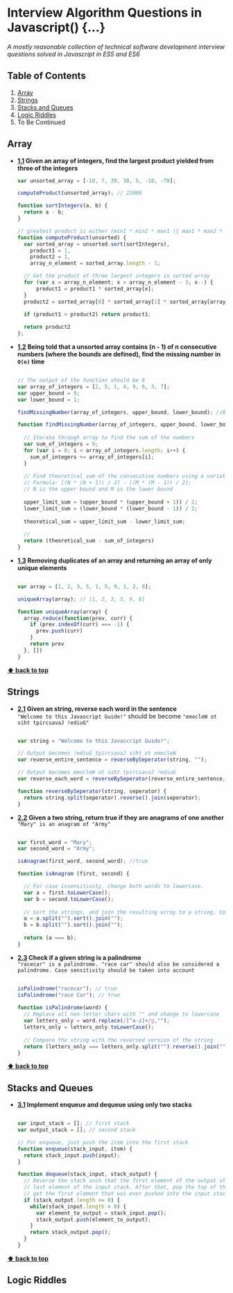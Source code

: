 # Interview Algorithm Questions in Javascript() {...}
*A mostly reasonable collection of technical software development interview questions solved in Javascript in ES5 and ES6*

## Table of Contents
1. [Array](#array)
1. [Strings](#strings)
1. [Stacks and Queues](#stacks-and-queues)
1. [Logic Riddles](#logic-riddles)
1. To Be Continued 

## Array
<a name="array--product"></a><a name="1.1"></a>
- **[1.1](#array--product) Given an array of integers, find the largest product yielded from three of the integers**  
  ```javascript
  var unsorted_array = [-10, 7, 29, 30, 5, -10, -70];

  computeProduct(unsorted_array); // 21000

  function sortIntegers(a, b) {
    return a - b;
  }

  // greatest product is either (min1 * min2 * max1 || max1 * max2 * max3)
  function computeProduct(unsorted) {
    var sorted_array = unsorted.sort(sortIntegers),
      product1 = 1,
      product2 = 1,
      array_n_element = sorted_array.length - 1;

    // Get the product of three largest integers in sorted array
    for (var x = array_n_element; x > array_n_element - 3; x--) {
        product1 = product1 * sorted_array[x];
    }
    product2 = sorted_array[0] * sorted_array[1] * sorted_array[array_n_element];

    if (product1 > product2) return product1;
    
    return product2
  };  
  ```
<a name="array--consecutive--sum"></a><a name="1.2"></a>
- **[1.2](#array--consecutive--sum) Being told that a unsorted array contains (n - 1) of n consecutive numbers (where the bounds are defined), find the missing number in `O(n)` time**  
  ```javascript
  
  // The output of the function should be 8
  var array_of_integers = [2, 5, 1, 4, 9, 6, 3, 7];
  var upper_bound = 9;
  var lower_bound = 1;
  
  findMissingNumber(array_of_integers, upper_bound, lower_bound); //8
  
  function findMissingNumber(array_of_integers, upper_bound, lower_bound) {
    
    // Iterate through array to find the sum of the numbers
    var sum_of_integers = 0;
    for (var i = 0; i < array_of_integers.length; i++) {
      sum_of_integers += array_of_integers[i];
    }
    
    // Find theoretical sum of the consecutive numbers using a variation of Gauss Sum. 
    // Formula: [(N * (N + 1)) / 2] - [(M * (M - 1)) / 2]; 
    // N is the upper bound and M is the lower bound
    
    upper_limit_sum = (upper_bound * (upper_bound + 1)) / 2;
    lower_limit_sum = (lower_bound * (lower_bound - 1)) / 2;
    
    theoretical_sum = upper_limit_sum - lower_limit_sum;
    
    // 
    return (theoretical_sum - sum_of_integers)
  }
  ```
<a name="array--unique"></a><a name="1.3"></a>
- **[1.3](#array--unique) Removing duplicates of an array and returning an array of only unique elements**
  ```javascript
  
  var array = [1, 2, 3, 5, 1, 5, 9, 1, 2, 8];

  uniqueArray(array); // [1, 2, 3, 5, 9, 8]

  function uniqueArray(array) {
    array.reduce(function(prev, curr) {
      if (prev.indexOf(curr) === -1) {
        prev.push(curr)
      }
      return prev
    }, [])
  }
  ```
**[⬆ back to top](#table-of-contents)**

## Strings
<a name="string--reverse"></a><a name="2.1"></a>
- **[2.1](#string--reverse) Given an string, reverse each word in the sentence**  
  `"Welcome to this Javascript Guide!"` should be become `"emocleW ot siht tpircsavaJ !ediuG"`
  ```javascript
  
  var string = "Welcome to this Javascript Guide!";
  
  // Output becomes !ediuG tpircsavaJ siht ot emocleW 
  var reverse_entire_sentence = reverseBySeperator(string, "");
  
  // Output becomes emocleW ot siht tpircsavaJ !ediuG
  var reverse_each_word = reverseBySeperator(reverse_entire_sentence, " ");
  
  function reverseBySeperator(string, seperator) {
    return string.split(seperator).reverse().join(seperator);
  }
  ```
<a name="string--anagram"></a><a name="2.2"></a>
- **[2.2](#string--anagram) Given a two string, return true if they are anagrams of one another**  
  `"Mary" is an anagram of "Army"`
  ``` javascript
  
  var first_word = "Mary";
  var second_word = "Army";
  
  isAnagram(first_word, second_word); //true
  
  function isAnagram (first, second) {
  
    // For case insensitivity, change both words to lowercase.
    var a = first.toLowerCase();
    var b = second.toLowerCase();
    
    // Sort the strings, and join the resulting array to a string. Compare the results
    a = a.split("").sort().join("");
    b = b.split("").sort().join("");
    
    return (a === b);
  }
  ```
<a name="string--palindrome"></a><a name="2.3"></a>
- **[2.3](#string--palindrome) Check if a given string is a palindrome**  
  `"racecar" is a palindrome. "race car" should also be considered a palindrome. Case sensitivity should be taken into account`
  ```javascript

  isPalindrome("racecar"); // true
  isPalindrome("race Car"); // true
    
  function isPalindrome(word) {
    // Replace all non-letter chars with "" and change to lowercase
    var letters_only = word.replace(/[^a-z]+/g,"");
    letters_only = letters_only.toLowerCase();
    
    // Compare the string with the reversed version of the string
    return (letters_only === letters_only.split("").reverse().join(""));
  }
  ```
**[⬆ back to top](#table-of-contents)**

## Stacks and Queues

<a name="stack-queue--stack-as-queue"></a><a name="3.1"></a>
- **[3.1](#stack-queue--stack-as-queue) Implement enqueue and dequeue using only two stacks**  
  ```javascript
  
  var input_stack = []; // first stack
  var output_stack = []; // second stack
  
  // For enqueue, just push the item into the first stack
  function enqueue(stack_input, item) {
    return stack_input.push(input);
  }
  
  function dequeue(stack_input, stack_output) {
    // Reverse the stack such that the first element of the output stack is the
    // last element of the input stack. After that, pop the top of the output to 
    // get the first element that was ever pushed into the input stack
    if (stack_output.length <= 0) {
      while(stack_input.length > 0) {
        var element_to_output = stack_input.pop();
        stack_output.push(element_to_output);
      }
      return stack_output.pop();
    }
  }
  ```

**[⬆ back to top](#table-of-contents)**

## Logic Riddles
